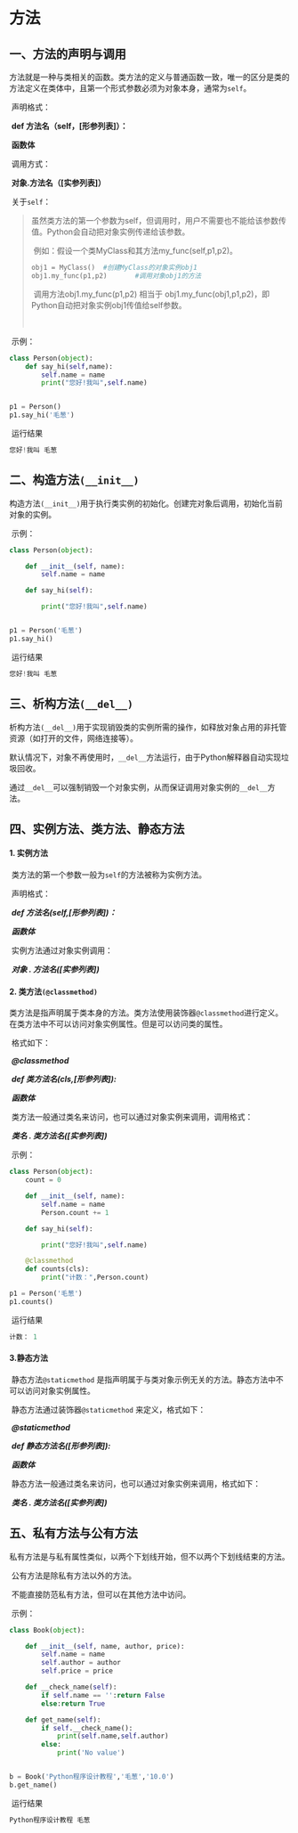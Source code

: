 # 方法

## 一、方法的声明与调用

​	方法就是一种与类相关的函数。类方法的定义与普通函数一致，唯一的区分是类的方法定义在类体中，且第一个形式参数必须为对象本身，通常为`self`。

​	声明格式：

​	**def 方法名（self，[形参列表]）：**

​		**函数体**

​	调用方式：

​	**对象.方法名（[实参列表]）**

​	关于`self`：

> ​	虽然类方法的第一个参数为self，但调用时，用户不需要也不能给该参数传值。Python会自动把对象实例传递给该参数。
>
> ​	例如：假设一个类MyClass和其方法my_func(self,p1,p2)。
>
> ```python
> obj1 = MyClass()	#创建MyClass的对象实例obj1
> obj1.my_func(p1,p2)		#调用对象obj1的方法
> ```
>
> ​	调用方法obj1.my_func(p1,p2)	相当于 obj1.my_func(obj1,p1,p2)，即Python自动把对象实例obj1传值给self参数。
>
> ​	

​	示例：

```python
class Person(object):
    def say_hi(self,name):
        self.name = name
        print("您好!我叫",self.name)


p1 = Person()
p1.say_hi('毛葱')
```

​	运行结果

```python
您好!我叫 毛葱
```



## 二、构造方法`(__init__)`

​	构造方法`(__init__)`用于执行类实例的初始化。创建完对象后调用，初始化当前对象的实例。

​	示例：

```python
class Person(object):

    def __init__(self, name):
        self.name = name

    def say_hi(self):

        print("您好!我叫",self.name)


p1 = Person('毛葱')
p1.say_hi()
```

​	运行结果

```python
您好!我叫 毛葱
```



## 三、析构方法`(__del__)`

​	析构方法`(__del__)`用于实现销毁类的实例所需的操作，如释放对象占用的非托管资源（如打开的文件，网络连接等）。

​	默认情况下，对象不再使用时，`__del__`方法运行，由于Python解释器自动实现垃圾回收。

​	通过`__del__`可以强制销毁一个对象实例，从而保证调用对象实例的`__del__`方法。



## 四、实例方法、类方法、静态方法

#### 1. 实例方法

​	类方法的第一个参数一般为`self`的方法被称为实例方法。

​	声明格式：

​	***def 方法名(self,[形参列表])：***

​		***函数体***

​	实例方法通过对象实例调用：

​	 ***对象 .  方法名([实参列表])***



#### 2. 类方法`(@classmethod)`

​	类方法是指声明属于类本身的方法。类方法使用装饰器`@classmethod`进行定义。在类方法中不可以访问对象实例属性。但是可以访问类的属性。

​	格式如下：

​		***@classmethod***

​		***def 类方法名(cls,[形参列表]):***

​			***函数体***

​	类方法一般通过类名来访问，也可以通过对象实例来调用，调用格式：

​		***类名 . 类方法名([实参列表])***  

​	示例：

```python
class Person(object):
    count = 0

    def __init__(self, name):
        self.name = name
        Person.count += 1

    def say_hi(self):

        print("您好!我叫",self.name)

    @classmethod
    def counts(cls):
        print("计数：",Person.count)

p1 = Person('毛葱')
p1.counts()
```

​	运行结果

```python
计数： 1
```



#### 3.静态方法

​	静态方法`@staticmethod` 是指声明属于与类对象示例无关的方法。静态方法中不可以访问对象实例属性。

​	静态方法通过装饰器`@staticmethod` 来定义，格式如下：

​	***@staticmethod***

​	***def 静态方法名([形参列表]):***

​		***函数体***

​	静态方法一般通过类名来访问，也可以通过对象实例来调用，格式如下：

​	***类名 . 类方法名([实参列表])***



## 五、私有方法与公有方法

​	私有方法是与私有属性类似，以两个下划线开始，但不以两个下划线结束的方法。

​	公有方法是除私有方法以外的方法。

​	不能直接防范私有方法，但可以在其他方法中访问。

​	示例：

```python
class Book(object):

    def __init__(self, name, author, price):
        self.name = name
        self.author = author
        self.price = price

    def __check_name(self):
        if self.name == '':return False
        else:return True

    def get_name(self):
        if self.__check_name():
            print(self.name,self.author)
        else:
            print('No value')


b = Book('Python程序设计教程','毛葱','10.0')
b.get_name()
```

​	运行结果

```python
Python程序设计教程 毛葱
```



